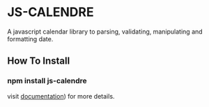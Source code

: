 # JS-CALENDRE

A javascript calendar library to parsing, validating, manipulating and formatting date.

## How To Install

### npm install js-calendre

visit [documentation](https://github.com/Princecodes4115/JS-Calendre)) for more details.

